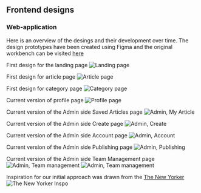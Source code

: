 ## Frontend designs 
### Web-application 
Here is an overview of the desings and their development over time. The design prototypes have been created using Figma and the original workbench can be visited [here](https://www.figma.com/file/zPjNBFtlZA3CFstcKnCYY2/Material-Baseline-Design-Kit?node-id=0%3A10)

First design for the landing page 
![Landing page](IMG/Landingpage.png) 

First design for article page 
![Article page](IMG/Articlelayout.png) 

First design for category page 
![Category page](IMG/Categorypage.png) 

Current version of profile page
![Profile page](IMG/Profilepage.png)

Current version of the Admin side Saved Articles page 
![Admin, My Article](IMG/Saved-Articles.png)

Current version of the Admin side Create page 
![Admin, Create](IMG/Create-Article-preview.png)

Current version of the Admin side Account page 
![Admin, Account](IMG/Account.png)

Current version of the Admin side Publishing page 
![Admin, Publishing](IMG/Publishing.png)

Current version of the Admin side Team Management page 
![Admin, Team management](IMG/Team-management.png)
![Admin, Team management](IMG/Team-management-modification.png)






Inspiration for our initial approach was drawn from the [The New Yorker](https://www.newyorker.com/)
![The New Yorker Inspo](IMG/Inspiration.png) 
